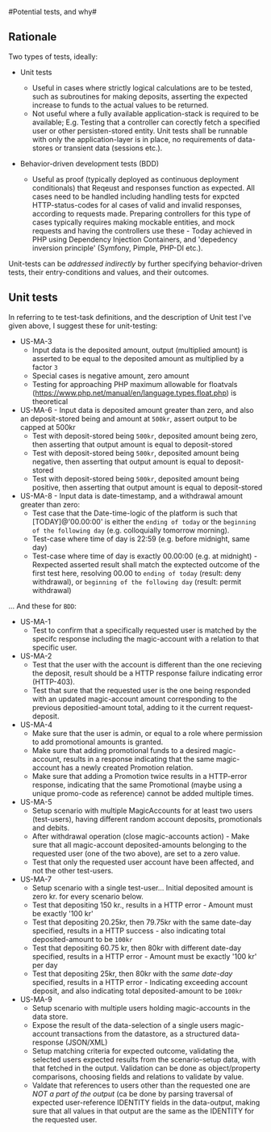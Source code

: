 #Potential tests, and why#
## Rationale ##
Two types of tests, ideally:

- Unit tests
  * Useful in cases where strictly logical calculations are to be tested, such as subroutines for making deposits, asserting the expected increase to funds to the actual values to be returned.
  * Not useful where a fully available application-stack is required to be available; E.g. Testing that a controller can corectly fetch a specified user or other persisten-stored entity. Unit tests shall be runnable with only the application-layer is in place, no requirements of data-stores or transient data (sessions etc.).
  
- Behavior-driven development tests (BDD)
  * Useful as proof (typically deployed as continuous deployment conditionals) that Reqeust and responses function as expected.  All cases need to be handled including handling tests for expcted HTTP-status-codes for al cases of valid and invalid responses, according to requests made.  Preparing controllers for this type of cases typically requires making mockable entities, and mock requests and having the controllers use these - Today achieved in PHP using Dependency Injection Containers, and 'depedency inversion principle' (Symfony, Pimple, PHP-DI etc.).


Unit-tests can be *addressed indirectly* by further specifying behavior-driven tests, their entry-conditions and values, and their outcomes.

## Unit tests ##
In referring to te test-task definitions, and the description of Unit test I've given above, I suggest these for unit-testing:

- US-MA-3
  * Input data is the deposited amount, output (multiplied amount) is asserted to be equal to the deposited amount as multiplied by a factor `3`
  * Special cases is negative amount, zero amount
  * Testing for approaching PHP maximum allowable for floatvals (https://www.php.net/manual/en/language.types.float.php) is theoretical
- US-MA-6 - Input data is deposited amount greater than zero, and also an deposit-stored being and amount at `500kr`, assert output to be capped at 500kr
  * Test with deposit-stored being `500kr`, deposited amount being zero, then asserting that output amount is equal to deposit-stored
  * Test with deposit-stored being `500kr`, deposited amount being negative, then asserting that output amount is equal to deposit-stored
  * Test with deposit-stored being `500kr`, deposited amount being positive, then asserting that output amount is equal to deposit-stored
- US-MA-8 - Input data is date-timestamp, and a withdrawal amount greater than zero:
  * Test case that the Date-time-logic of the platform is such that [TODAY]@'00.00:00' is either the `ending of today` or the `beginning of the following day` (e.g. colloquially tomorrow morning).
  * Test-case where time of day is 22:59 (e.g. before midnight, same day)
  * Test-case where time of day is exactly 00.00:00 (e.g. at midnight) - Rexpected asserted result shall match the exptected outcome of the first test here, resolving 00.00 to `ending of today` (result: deny withdrawal), or `beginning of the following day` (result: permit withdrawal)
  

... And these for `BDD`:

- US-MA-1
  * Test to confirm that a specifically requested user is matched by the specifc response including the magic-account with a relation to that specific user.
- US-MA-2
  * Test that the user with the account is different than the one recieving the deposit, result should be a HTTP response failure indicating error (HTTP-403).
  * Test that sure that the requested user is the one being responded with an updated magic-account amount corresponding to the previous depositied-amount total, adding to it the current request-deposit.
- US-MA-4
  * Make sure that the user is admin, or equal to a role where permission to add promotional amounts is granted.
  * Make sure that adding promotional funds to a desired magic-account, results in a response indicating that the same magic-account has a newly created Promotion relation.
  * Make sure that adding a Promotion twice results in a HTTP-error response, indicating that the same Promotional (maybe using a unique promo-code as reference) cannot be added multiple times.
- US-MA-5
  * Setup scenario with multiple MagicAccounts for at least two users (test-users), having different random account deposits, promotionals and debits.
  * After withdrawal operation (close magic-accounts action) - Make sure that all magic-account deposited-amounts belonging to the requested user (one of the two above), are set to a zero value.
  * Test that only the requested user account have been affected, and not the other test-users.
- US-MA-7
  * Setup scenario with a single test-user... Initial deposited amount is zero kr. for every scenario below.
  * Test that depositing 150 kr., results in a HTTP error - Amount must be exactly '100 kr'
  * Test that depositing 20.25kr, then 79.75kr with the same date-day specified, results in a HTTP success - also indicating total deposited-amount to be `100kr`
  * Test that depositing 60.75 kr, then 80kr with different date-day specified, results in a HTTP error - Amount must be exactly '100 kr' per day
  * Test that depositing 25kr, then 80kr with the *same date-day* specified, results in a HTTP error - Indicating exceeding account deposit, and also indicating total deposited-amount to be `100kr`
- US-MA-9
  * Setup scenario with multiple users holding magic-accounts in the data store.
  * Expose the result of the data-selection of a single users magic-account transactions from the datastore, as a structured data-response (JSON/XML)
  * Setup matching criteria for expected outcome, validating the selected users expected results from the scenario-setup data, with that fetched in the output.  Validation can be done as object/property comparisons, choosing fields and relations to validate by value.
  * Valdate that references to users other than the requested one are *NOT a part of the output* (ca be done by parsing traversal of expected user-reference IDENTITY fields in the data-output, making sure that all values in that output are the same as the IDENTITY for the requested user.
  
